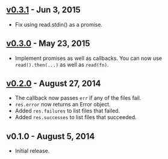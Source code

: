 ## [v0.3.1] - Jun  3, 2015

 * Fix using read.stdin() as a promise.

## [v0.3.0] - May 23, 2015

 * Implement promises as well as callbacks. You can now use `read().then(...)` as well as `read(fn)`.

## [v0.2.0] - August 27, 2014

 * The callback now passes `err` if any of the files fail.
 * `res.error` now returns an Error object.
 * Added `res.failures` to list files that failed.
 * Added `res.successes` to list files that succeeded.

## v0.1.0 - August 5, 2014

 * Initial release.

[v0.2.0]: https://github.com/rstacruz/read-input/compare/v0.1.0...v0.2.0
[v0.3.0]: https://github.com/rstacruz/read-input/compare/v0.2.0...v0.3.0
[v0.3.1]: https://github.com/rstacruz/read-input/compare/v0.3.0...v0.3.1
